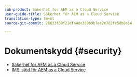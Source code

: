 ```yaml
---
sub-product: Säkerhet för AEM as a Cloud Service
user-guide-title: Säkerhet för AEM as a Cloud Service
translation-type: tm+mt
source-git-commit: 26833f59f21efa4de33969b7ae2e782fe5db8a14

---
```



# Dokumentskydd {#security}

+ [Säkerhet för AEM as a Cloud Service](/help/security/home.md)
+ [IMS-stöd för AEM as a Cloud Service](ims-support.md)
